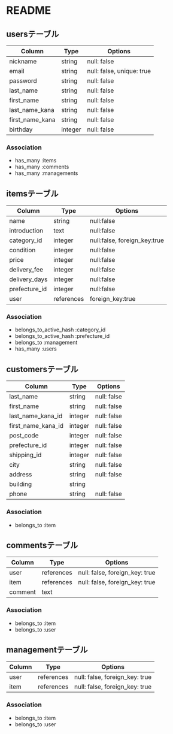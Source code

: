 # README

## usersテーブル

|Column|Type|Options|
|------|----|-------|
|nickname|string|null: false|
|email|string|null: false, unique: true|
|password|string|null: false|
|last_name|string|null: false|
|first_name|string|null: false|
|last_name_kana|string|null: false|
|first_name_kana|string|null: false|
|birthday|integer|null: false|


### Association
- has_many :items
- has_many :comments
- has_many :managements

## itemsテーブル

|Column|Type|Options|
|-------------|------|----------|
|name|string|null:false|
|introduction|text|null:false|
|category_id|integer|null:false, foreign_key:true|
|condition|integer|null:false|
|price|integer|null:false|
|delivery_fee|integer|null:false|
|delivery_days|integer|null:false|
|prefecture_id|integer|null:false|
|user|references|foreign_key:true|


### Association
- belongs_to_active_hash :category_id
- belongs_to_active_hash :prefecture_id
- belongs_to :management
- has_many :users

## customersテーブル

|Column|Type|Options|
|------|----|-------|
|last_name|string|null: false|
|first_name|string|null: false|
|last_name_kana_id|integer|null: false|
|first_name_kana_id|integer|null: false|
|post_code|integer|null: false|
|prefecture_id|integer|null: false|
|shipping_id|integer|null: false|
|city|string|null: false|
|address|string|null: false|
|building|string|
|phone|string|null: false|


### Association
- belongs_to :item



## commentsテーブル

|Column|Type|Options|
|------|----|-------|
|user|references|null: false, foreign_key: true|
|item|references|null: false, foreign_key: true|
|comment|text|

### Association
- belongs_to :item
- belongs_to :user

## managementテーブル

|Column|Type|Options|
|------|----|-------|
|user|references|null: false, foreign_key: true|
|item|references|null: false, foreign_key: true|

### Association
- belongs_to :item
- belongs_to :user